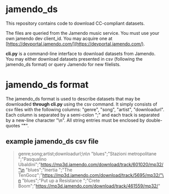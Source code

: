 # jamendo_ds
This repository contains code to download CC-compliant datasets.

The files are queried from the Jamendo music service. You must use your own jamendo dev client_id. 
You may acquire one at [https://devportal.jamendo.com/](https://devportal.jamendo.com/). 

**cli.py** is a command-line interface to download datasets from Jamendo. You may either download datasets presented in csv 
(following the jamendo_ds format) or query Jamendo for new filelists.

# jamendo_ds format

The jamendo_ds format is used to describe datasets that may be downloaded **through cli.py** using the csv command. It simply consists of csv files with
the following columns: "genre", "song", "artist", "downloadurl". Each column is separated by a semi-colon ";" and each track is separated by a new-line character "\n". 
All string entries must be enclosed by double-quotes "**"**".

## example jamendo_ds csv file

> genre;song;artist;downloadurl;\\n\n
>"blues";"Stazioni metropolitane ";"Pasqualino Ubaldini";"https://mp3d.jamendo.com/download/track/601020/mp32/"\n
>"blues";"Inertia ";"The TenGooz";"https://mp3d.jamendo.com/download/track/5695/mp32/"\n
>"blues";"Put up a Resistance ";"Crete Boom";"https://mp3d.jamendo.com/download/track/461559/mp32/"
